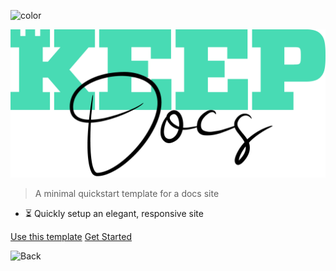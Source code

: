 ![color](#f0f0f0)


![Keep_Brand_Web-portada](assets/images/KeepDocsMain.png)

> A minimal quickstart template for a docs site <!-- TODO: Replace with your description -->


<!-- TODO: Update to match your project's benefits/features. Git emojis work great here. -->

- :hourglass_flowing_sand: Quickly setup an elegant, responsive site


[Use this template](https://github.com/MichaelCurrin/docsify-js-template/generate) <!-- TODO: Remove on your copy of this template.-->
[Get Started](#docsifyjs-template-homepage) <!-- TODO: Use ID of your homepage heading i.e. based on H1 of README.md - make sure this is DIFFERENT to the cover's heading -->

![Back](https://user-images.githubusercontent.com/68087535/102814891-32294980-43aa-11eb-9bf8-35db618a94c0.png)
